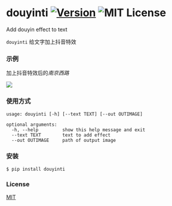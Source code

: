 # douyinti [![Version][version-badge]][version-link] ![MIT License][license-badge]


Add douyin effect to text


`douyinti` 给文字加上抖音特效


### 示例

加上抖音特效后的*南京西路*

![](https://raw.githubusercontent.com/pythonml/douyinti/master/out.jpeg)


### 使用方式

```
usage: douyinti [-h] [--text TEXT] [--out OUTIMAGE]

optional arguments:
  -h, --help         show this help message and exit
  --text TEXT        text to add effect
  --out OUTIMAGE     path of output image
```


### 安装

```
$ pip install douyinti
```


### License

[MIT](https://github.com/pythonml/douyinti/blob/master/LICENSE)


[version-badge]:   https://img.shields.io/badge/version-0.1-brightgreen.svg
[version-link]:    https://pypi.python.org/pypi/douyinti/
[license-badge]:   https://img.shields.io/github/license/pythonml/douyinti.svg

